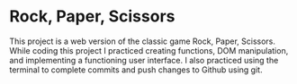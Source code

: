 # Rock, Paper, Scissors

This project is a web version of the classic game Rock, Paper, Scissors. While coding this project I practiced creating functions, DOM manipulation, and implementing a functioning user interface. I also practiced using the terminal to complete commits and push changes to Github using git.
